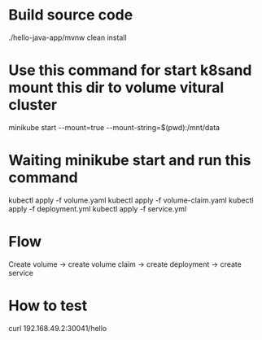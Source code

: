 # Build source code
./hello-java-app/mvnw clean install

# Use this command for start k8sand mount this dir to volume vitural cluster
minikube start --mount=true --mount-string=$(pwd):/mnt/data

# Waiting minikube start and run this command
kubectl apply -f volume.yaml
kubectl apply -f volume-claim.yaml
kubectl apply -f deployment.yml
kubectl apply -f service.yml

# Flow
Create volume -> create volume claim -> create deployment -> create service

# How to test
curl 192.168.49.2:30041/hello
